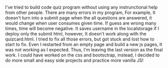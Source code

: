 I've tried to build code quiz program without using any instrunctional help from other people.
There are many errors in my program, For example, It doesn't turn into a submit page when the all questions are answered, it would change when user consumes given time. If guess are wrong many times, time will become negative. 
It saves username in the localstorage if I deploy only the submit html, however, It doesn't work along with the quizcard.html. I tried to fix all those errors, but got stuck and lost how to start to fix. Even I restarted from an empty page and build a new js pages, It was not working as I expected. Thus, I'm leaving the last version as the final work. I could have worked on the css and bootsctrap, instead, I decided to do more small and easy side projects and practice more vanilla JS! 